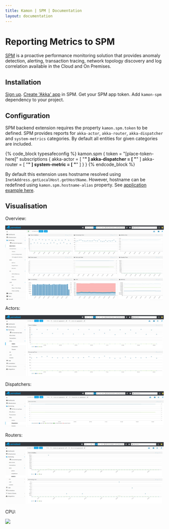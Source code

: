 ```yaml
---
title: Kamon | SPM | Documentation
layout: documentation
---
```


Reporting Metrics to SPM
=======================

[SPM] is a proactive performance monitoring solution that provides anomaly detection, alerting, transaction tracing, network topology discovery and log correlation available in the Cloud and On Premises.

Installation
------------

[Sign up]. [Create 'Akka' app] in SPM. Get your SPM app token. Add `kamon-spm` dependency to your project.

Configuration
-------------

SPM backend extension requires the property `kamon.spm.token` to be defined. SPM provides reports for `akka-actor`, `akka-router`, `akka-dispatcher` and `system-metrics` categories. By default all entities for given categories are included.

{% code_block typesafeconfig %}
  kamon.spm {
    token = "[place-token-here]"
    subscriptions {
      akka-actor      = [ "**" ]
      akka-dispatcher = [ "**" ]
      akka-router     = [ "**" ]
      system-metric   = [ "**" ]
    }
  }
{% endcode_block %}

By default this extension uses hostname resolved using `InetAddress.getLocalHost.getHostName`. However, hostname can be redefined using `kamon.spm.hostname-alias` property. See [application example here].

Visualisation
-------------

Overview:

<img class="img-responsive" src="/assets/img/spm-module-overview.png">

Actors:

<img class="img-responsive" src="/assets/img/spm-module-actors.png">

Dispatchers:

<img class="img-responsive" src="/assets/img/spm-module-dispatchers.png">

Routers:

<img class="img-responsive" src="/assets/img/spm-module-routers.png">

CPU:

<img class="img-responsive" src="/assets/img/spm-module-cpu.png">


[SPM]: http://sematext.com/spm/index.html
[Sign up]: https://apps.sematext.com/users-web/register.do
[Create 'Akka' app]: https://apps.sematext.com/spm-reports/registerApplication.do
[application example here]: https://github.com/sematext/kamon-spm-example
